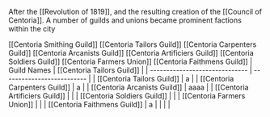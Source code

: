 After the [[Revolution of 1819]], and the resulting creation of the [[Council of Centoria]]. A number of guilds and unions became prominent factions within the city

 [[Centoria Smithing Guild]]
 [[Centoria Tailors Guild]]
  [[Centoria Carpenters Guild]]
 [[Centoria Arcanists Guild]]
 [[Centoria Artificiers Guild]]
 [[Centoria Soldiers Guild]]
 [[Centoria Farmers Union]]
[[Centoria Faithmens Guild]] 
| Guild Names                    | [[Centoria Tailors Guild]] | 
| ------------------------------ | -------------------------- |
| [[Centoria Tailors Guild]]     |                   a         |
| [[Centoria Carpenters Guild]]  |                a            |
| [[Centoria Arcanists Guild]]   |                aaaa            |
| [[Centoria Artificiers Guild]] |                            |
| [[Centoria Soldiers Guild]]    |                            |
| [[Centoria Farmers Union]]     |                            |
| [[Centoria Faithmens Guild]]   |              a              |
|                                |                            |

